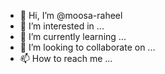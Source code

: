 - 👋 Hi, I’m @moosa-raheel
- 👀 I’m interested in ...
- 🌱 I’m currently learning ...
- 💞️ I’m looking to collaborate on ...
- 📫 How to reach me ...

<!---
moosa-raheel/moosa-raheel is a ✨ special ✨ repository because its `README.md` (this file) appears on your GitHub profile.
You can click the Preview link to take a look at your changes.
--->

